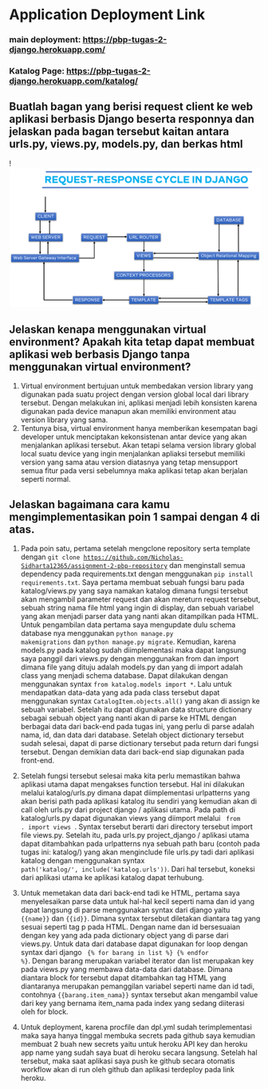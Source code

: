 # Application Deployment Link
### main deployment: https://pbp-tugas-2-django.herokuapp.com/
### Katalog Page: https://pbp-tugas-2-django.herokuapp.com/katalog/

## Buatlah bagan yang berisi request client ke web aplikasi berbasis Django beserta responnya dan jelaskan pada bagan tersebut kaitan antara urls.py, views.py, models.py, dan berkas html
!![Django Cycle](requestResponseCycleDjango_NicholasSidharta_2106752294.png)



## Jelaskan kenapa menggunakan virtual environment? Apakah kita tetap dapat membuat aplikasi web berbasis Django tanpa menggunakan virtual environment?
1. Virtual environment bertujuan untuk membedakan version library yang digunakan pada suatu project dengan version global local dari library tersebut. Dengan melakukan ini, aplikasi menjadi lebih konsisten karena digunakan pada device manapun akan memiliki environment atau version library yang sama.
2. Tentunya bisa, virtual environment hanya memberikan kesempatan bagi developer untuk menciptakan kekonsistenan antar device yang akan menjalankan aplikasi tersebut. Akan tetapi selama version library global local suatu device yang ingin menjalankan apliaksi tersebut memiliki version yang sama atau version diatasnya yang tetap mensupport semua fitur pada versi sebelumnya maka aplikasi tetap akan berjalan seperti normal.

## Jelaskan bagaimana cara kamu mengimplementasikan poin 1 sampai dengan 4 di atas.
1. Pada poin satu, pertama setelah mengclone repository serta template dengan
<code>git clone https://github.com/Nicholas-Sidharta12365/assignment-2-pbp-repository</code>
dan menginstall semua dependency pada requirements.txt dengan menggunakan
<code>pip install requirements.txt</code>. Saya pertama membuat sebuah fungsi baru pada katalog/views.py yang saya namakan katalog dimana fungsi tersebut akan mengambil parameter request dan akan mereturn request tersebut, sebuah string nama file html yang ingin di display, dan sebuah variabel yang akan menjadi parser data yang nanti akan ditampilkan pada HTML. Untuk pengambilan data pertama saya mengupdate dulu schema database nya menggunakan <code>python manage.py makemigrations</code> dan <code>python manage.py migrate</code>. Kemudian, karena models.py pada katalog sudah diimplementasi maka dapat langsung saya panggil dari views.py dengan menggunakan from dan import dimana file yang dituju adalah models.py dan yang di import adalah class yang menjadi schema database. Dapat dilakukan dengan menggunakan syntax <code>from katalog.models import *</code>. Lalu untuk mendapatkan data-data yang ada pada class tersebut dapat menggunakan syntax <code>CatalogItem.objects.all()</code> yang akan di assign ke sebuah variabel. Setelah itu dapat digunakan data structure dictionary sebagai sebuah object yang nanti akan di parse ke HTML dengan berbagai data dari back-end pada tugas ini, yang perlu di parse adalah nama, id, dan data dari database. Setelah object dictionary tersebut sudah selesai, dapat di parse dictionary tersebut pada return dari fungsi tersebut. Dengan demikian data dari back-end siap digunakan pada front-end.

2. Setelah fungsi tersebut selesai maka kita perlu memastikan bahwa aplikasi utama dapat mengakses function tersebut. Hal ini dilakukan melalui katalog/urls.py dimana dapat diimplementasi urlpatterns yang akan berisi path pada aplikasi katalog itu sendiri yang kemudian akan di call oleh urls.py dari project django / aplikasi utama. Pada path di katalog/urls.py dapat digunakan views yang diimport melalui <code> from . import views </code>. Syntax tersebut berarti dari directory tersebut import file views.py.
Setelah itu, pada urls.py project_django / aplikasi utama dapat ditambahkan pada urlpatterns nya sebuah path baru (contoh pada tugas ini: katalog/) yang akan menginclude file urls.py tadi dari aplikasi katalog dengan menggunakan syntax <code> path('katalog/', include('katalog.urls'))</code>. Dari hal tersebut, koneksi dari aplikasi utama ke aplikasi katalog dapat terhubung.

3. Untuk memetakan data dari back-end tadi ke HTML, pertama saya menyelesaikan parse data untuk hal-hal kecil seperti nama dan id yang dapat langsung di parse menggunakan syntax dari django yaitu <code>{{name}}</code> dan <code>{{id}}</code>. Dimana syntax tersebut diletakan diantara tag yang sesuai seperti tag p pada HTML. Dengan name dan id bersesuaian dengan key yang ada pada dictionary object yang di parse dari views.py. Untuk data dari database dapat digunakan for loop dengan syntax dari django <code> {% for barang in list %} {% endfor %}</code>. Dengan barang merupakan variabel iterator dan list merupakan key pada views.py yang membawa data-data dari database. Dimana diantara block for tersebut dapat ditambahkan tag HTML yang diantaranya merupakan pemanggilan variabel seperti name dan id tadi, contohnya <code>{{barang.item_nama}}</code> syntax tersebut akan mengambil value dari key yang bernama item_nama pada index yang sedang diiterasi oleh for block.

4. Untuk deployment, karena procfile dan dpl.yml sudah terimplementasi maka saya hanya tinggal membuka secrets pada github saya kemudian membuat 2 buah new secrets yaitu untuk heroku API key dan heroku app name yang sudah saya buat di heroku secara langsung. Setelah hal tersebut, maka saat aplikasi saya push ke github secara otomatis workflow akan di run oleh github dan aplikasi terdeploy pada link heroku.
